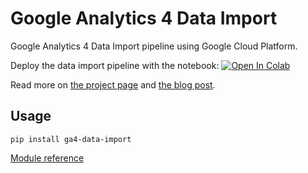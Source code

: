 # Google Analytics 4 Data Import

Google Analytics 4 Data Import pipeline using Google Cloud Platform.

Deploy the data import pipeline with the notebook:
[![Open In Colab](https://colab.research.google.com/assets/colab-badge.svg)](https://colab.research.google.com/github/max-ostapenko/ga4_data_import/blob/main/notebook.ipynb)

Read more on [the project page](http://maxostapenko.com/projects/google_analytics_4_data_import/)
and [the blog post](http://maxostapenko.com/posts/google_analytics_4_data_import/).

## Usage

```shell
pip install ga4-data-import
```

[Module reference](https://github.com/max-ostapenko/ga4_data_import/blob/main/docs/index.md)
